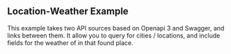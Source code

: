 ## Location-Weather Example

This example takes two API sources based on Openapi 3 and Swagger, and links between them. 
It allow you to query for cities / locations, and include fields for the weather of in that found place. 

